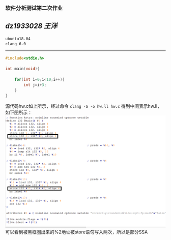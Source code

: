### 软件分析测试第二次作业
*dz1933028 王洋*
---
	ubuntu18.04
	clang 6.0
---
```C
#include<stdio.h>

int main(void){
	
	for(int i=0;i<10;i++){
		int j=i+3;
	}
}
```
源代码hw.c如上所示，经过命令
`clang -S -o hw.ll hw.c`
得到中间表示hw.ll，如下图所示：
<br/>
![](https://github.com/NJUocean/STA/blob/master/SSA.png?raw=true)
<br/>
可以看到被黑框圈出来的%2地址被store语句写入两次，所以是部分SSA
